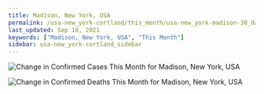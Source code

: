 ```yaml
---
title: Madison, New York, USA
permalink: /usa-new_york-cortland/this_month/usa-new_york-madison-30_days.html
last_updated: Sep 10, 2021
keywords: ["Madison, New York, USA", "This Month"]
sidebar: usa-new_york-cortland_sidebar
---
```


![Change in Confirmed Cases This Month for Madison, New York, USA](/covid_tracker/images/graphs/usa-new_york-madison-delta_confirmed-30_days_graph.png)

![Change in Confirmed Deaths This Month for Madison, New York, USA](/covid_tracker/images/graphs/usa-new_york-madison-delta_deaths-30_days_graph.png)

